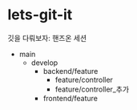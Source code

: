 # lets-git-it

깃을 다뤄보자: 핸즈온 세션

- main
  - develop
    - backend/feature
      - feature/controller
      - feature/controller\_추가
    - frontend/feature
